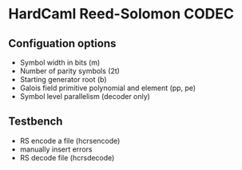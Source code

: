 # HardCaml Reed-Solomon CODEC

## Configuation options

* Symbol width in bits (m)
* Number of parity symbols (2t)
* Starting generator root (b)
* Galois field primitive polynomial and element (pp, pe)
* Symbol level parallelism (decoder only)

## Testbench 

* RS encode a file (hcrsencode)
* manually insert errors
* RS decode file (hcrsdecode)
